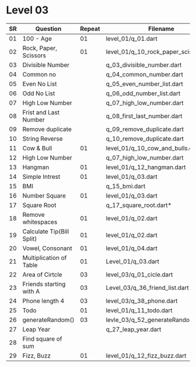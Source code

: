 # Level 03

| SR  | Question                  | Repeat | Filename                               |
| --- | ------------------------- | ------ | -------------------------------------- |
| 01  | 100 - Age                 | 01     | level_01/q_01.dart                     |
| 02  | Rock, Paper, Scissors     | 01     | level_01/q_10_rock_paper_scissors.dart |
| 03  | Divisible Number          |        | q_03_divisible_number.dart             |
| 04  | Common no                 |        | q_04_common_number.dart                |
| 05  | Even No List              |        | q_05_even_number_list.dart             |
| 06  | Odd No List               |        | q_06_odd_number_list.dart              |
| 07  | High Low Number           |        | q_07_high_low_number.dart              |
| 08  | Frist and Last Number     |        | q_08_first_last_number.dart            |
| 09  | Remove duplicate          |        | q_09_remove_duplicate.dart             |
| 10  | String Reverse            |        | q_10_remove_duplicate.dart             |
| 11  | Cow & Bull                | 01     | level_01/q_10_cow_and_bulls.dart       |
| 12  | High Low Number           |        | q_07_high_low_number.dart              |
| 13  | Hangman                   | 01     | level_01/q_12_hangman.dart             |
| 14  | Simple Intrest            | 01     | level_01/q_03.dart                     |
| 15  | BMI                       |        | q_15_bmi.dart                          |
| 16  | Number Square             | 01     | level_01/q_03.dart                     |
| 17  | Square Root               |        | q_17_square_root.dart\*                |
| 18  | Remove whitespaces        | 01     | level_01/q_02.dart                     |
| 19  | Calculate Tip(Bill Split) | 01     | level_01/q_02.dart                     |
| 20  | Vowel, Consonant          | 01     | level_01/q_04.dart                     |
| 21  | Multiplication of Table   | 01     | Level_01/q_03.dart                     |
| 22  | Area of Cirtcle           | 03     | level_03/q_01_cicle.dart               |
| 23  | Friends starting with A   | 03     | Level_03/q_36_friend_list.dart         |
| 24  | Phone length 4            | 03     | level_03/q_38_phone.dart               |
| 25  | Todo                      | 01     | level_01/q_11_todo.dart                |
| 26  | generateRandom()          | 03     | levle_03/q_52_generateRandom.dart      |
| 27  | Leap Year                 |        | q_27_leap_year.dart                    |
| 28  | Find square of sum        |        |                                        |
| 29  | Fizz, Buzz                | 01     | level_01/q_12_fizz_buzz.dart           |
